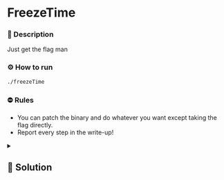 # FreezeTime

### 📄 Description
Just get the flag man

### ⚙ How to run
```bash
./freezeTime
```

### ⛔ Rules
- You can patch the binary and do whatever you want
except taking the flag directly.
- Report every step in the write-up!

<details>
    <summary>
        <h2>🔑 Solution</h2>
    </summary>

First of all, we need to disable the anti debugger, by `NOP`ing the `PTRACE`, (see `patch.diff`).

So now we can use gdb to put a breakpoint before the flag is deleted by the program. We can easly read it from the stack.



<h3> 🚩 Flag </h3>

```plain
SPRITZ{Za_WaRuDo_348178}
```
P.S. : OH YOU ARE APPROACHING ME JOTARO?

</details>